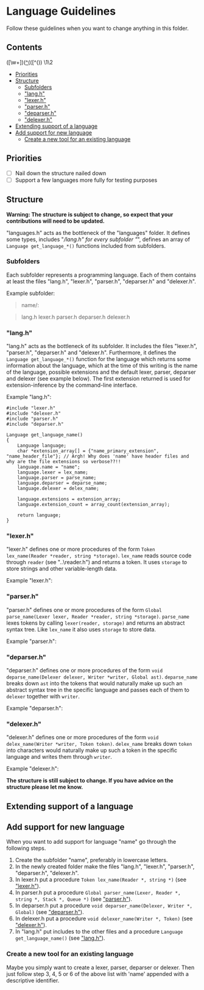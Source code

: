 # Language Guidelines

Follow these guidelines when you want to change anything in this folder.

## Contents
(\[\w+\])([^\(](#\w+\])([^\())
\1\2

- [Priorities](#priorities)
- [Structure](#structure)
  - [Subfolders](#subfolders)
  - ["lang.h"](#lang.h)
  - ["lexer.h"](#"lexer.h")
  - ["parser.h"](#"parser.h")
  - ["deparser.h"](#"deparser.h")
  - ["delexer.h"](#"delexer.h")
- [Extending support of a language](#extending-support-of-a-language)
- [Add support for new language](#add-support-for-new-language)
  - [Create a new tool for an existing language](#create-a-new-tool-for-an-existing-language)

## Priorities

- [ ] Nail down the structure nailed down
- [ ] Support a few languages more fully for testing purposes

## Structure

**Warning: The structure is subject to change, so expect that your contributions will need to be updated.**

"languages.h" acts as the bottleneck of the "languages" folder. It defines some types, includes "*/lang.h" for every subfolder "*", defines an array of `Language get_language_*()` functions included from subfolders.

### Subfolders

Each subfolder represents a programming language. Each of them contains at least the files "lang.h", "lexer.h", "parser.h", "deparser.h" and "delexer.h".

Example subfolder:
> name/:

> lang.h lexer.h  parser.h  deparser.h  delexer.h

### "lang.h"

"lang.h" acts as the bottleneck of its subfolder. It includes the files "lexer.h", "parser.h", "deparser.h" and "delexer.h". Furthermore, it defines the `Language get_language_*()` function for the language which returns some information about the language, which at the time of this writing is the name of the language, possible extensions and the default lexer, parser, deparser and delexer (see example below). The first extension returned is used for extension-inference by the command-line interface.

Example "lang.h":
```c-cpp
#include "lexer.h"
#include "delexer.h"
#include "parser.h"
#include "deparser.h"

Language get_language_name()
{
    Language language;
    char *extension_array[] = {"name_primary_extension", "name_header_file"}; // Argh! Why does 'name' have header files and why are the file extensions so verbose??!!
    language.name = "name";
    language.lexer = lex_name;
    language.parser = parse_name;
    language.deparser = deparse_name;
    language.delexer = delex_name;
    
    language.extensions = extension_array;
    language.extension_count = array_count(extension_array);
    
    return language;
}
```

### "lexer.h"

"lexer.h" defines one or more procedures of the form `Token lex_name(Reader *reader, string *storage)`. `lex_name` reads source code through `reader` (see "..\reader.h") and returns a token. It uses `storage` to store strings and other variable-length data.

Example "lexer.h":

### "parser.h"

"parser.h" defines one or more procedures of the form `Global parse_name(Lexer lexer, Reader *reader, string *storage)`. `parse_name` lexes tokens by calling `lexer(reader, storage)` and returns an abstract syntax tree. Like `lex_name` it also uses `storage` to store data.

Example "parser.h":

### "deparser.h"

"deparser.h" defines one or more procedures of the form `void deparse_name(Delexer delexer, Writer *writer, Global ast)`. `deparse_name` breaks down `ast` into the tokens that would naturally make up such an abstract syntax tree in the specific language and passes each of them to `delexer` together with `writer`.

Example "deparser.h":

### "delexer.h"

"delexer.h" defines one or more procedures of the form `void delex_name(Writer *writer, Token token)`. `delex_name` breaks down `token` into characters would naturally make up such a token in the specific language and writes them through `writer`.

Example "delexer.h":

**The structure is still subject to change. If you have advice on the structure please let me know.**

## Extending support of a language



## Add support for new language

When you want to add support for language "name" go through the following steps.

1. Create the subfolder "name", preferably in lowercase letters.
2. In the newly created folder make the files "lang.h", "lexer.h", "parser.h", "deparser.h", "delexer.h".
3. In lexer.h put a procedure `Token lex_name(Reader *, string *)` (see ["lexer.h"](#"lexer.h")).
4. In parser.h put a procedure `Global parser_name(Lexer, Reader *, string *, Stack *, Queue *)`  (see ["parser.h"](#"parser.h")).
5. In deparser.h put a procedure `void deparser_name(Delexer, Writer *, Global)`  (see ["deparser.h"](#"deparser.h")).
6. In delexer.h put a procedure `void delexer_name(Writer *, Token)`  (see ["delexer.h"](#"delexer.h")).
7. In "lang.h" put includes to the other files and a procedure `Language get_language_name()`  (see ["lang.h"](#"lang.h")).

### Create a new tool for an existing language

Maybe you simply want to create a lexer, parser, deparser or delexer. Then just follow step 3, 4, 5 or 6 of the above list with 'name' appended with a descriptive identifier.


